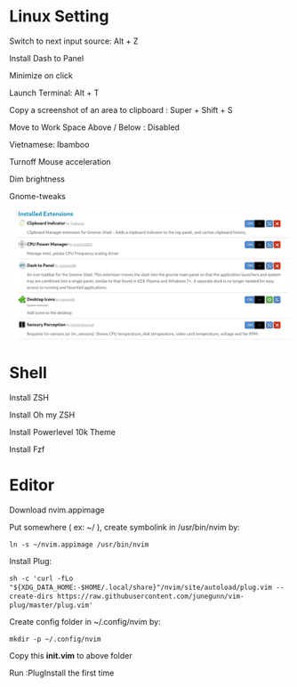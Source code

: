 # Linux Setting
Switch to next input source: Alt + Z

Install Dash to Panel

Minimize on click

Launch Terminal: Alt + T

Copy a screenshot of an area to clipboard : Super + Shift + S

Move to Work Space Above / Below : Disabled

Vietnamese: Ibamboo

Turnoff Mouse acceleration

Dim brightness

Gnome-tweaks

![](assets/extensions.png)

# Shell

Install ZSH

Install Oh my ZSH

Install Powerlevel 10k Theme

Install Fzf

# Editor
Download nvim.appimage

Put somewhere ( ex: ~/ ), create symbolink in /usr/bin/nvim by:
```
ln -s ~/nvim.appimage /usr/bin/nvim
```

Install Plug:
```
sh -c 'curl -fLo "${XDG_DATA_HOME:-$HOME/.local/share}"/nvim/site/autoload/plug.vim --create-dirs https://raw.githubusercontent.com/junegunn/vim-plug/master/plug.vim' 
```

Create config folder in ~/.config/nvim by: 
```
mkdir -p ~/.config/nvim
```

Copy this **init.vim** to above folder

Run :PlugInstall the first time